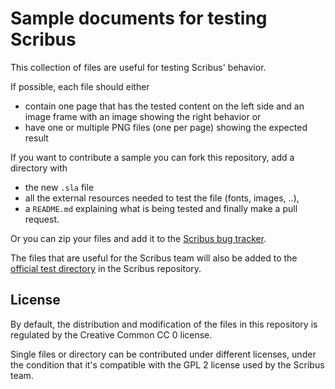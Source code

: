# Sample documents for testing Scribus

This collection of files are useful for testing Scribus' behavior.

If possible, each file should either

- contain one page that has the tested content on the left side and an image frame with an image showing the right behavior or
- have one or multiple PNG files (one per page) showing the expected result

If you want to contribute a sample you can fork this repository, add a directory with

- the new `.sla` file
- all the external resources needed to test the file (fonts, images, ..),
- a `README.md` explaining what is being tested
and finally  make a pull request.

Or you can zip your files and add it to the [Scribus bug tracker](http://bugs.scribus.net).

The files that are useful for the Scribus team will also be added to the [official test directory](https://github.com/scribusproject/scribus/tree/master/resources/tests) in the Scribus repository.

## License

By default, the distribution and modification of the files in this repository is regulated by the Creative Common CC 0 license.

Single files or directory can be contributed under different licenses, under the condition that it's compatible with the GPL 2 license used by the Scribus team.
